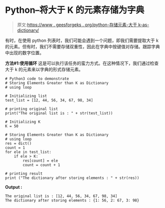 # Python–将大于 K 的元素存储为字典

> 原文:[https://www . geesforgeks . org/python-存储元素-大于 k-as-dictionary/](https://www.geeksforgeeks.org/python-storing-elements-greater-than-k-as-dictionary/)

有时，在使用 python 列表时，我们可能会遇到一个问题，即我们需要提取大于 k 的元素。但有时，我们不需要存储双重性，因此在字典中按键值对存储。跟踪字典中出现的数字位置。

**方法#1:使用循环**
这是可以执行该任务的蛮力方式。在这种情况下，我们通过检查大于 k 的元素来以字典的形式存储元素。

```
# Python3 code to demonstrate 
# Storing Elements Greater than K as Dictionary
# using loop

# Initializing list
test_list = [12, 44, 56, 34, 67, 98, 34]

# printing original list
print("The original list is : " + str(test_list))

# Initializing K 
K = 50

# Storing Elements Greater than K as Dictionary
# using loop
res = dict()
count = 1
for ele in test_list:
    if ele > K:
        res[count] = ele
        count = count + 1

# printing result 
print ("The dictionary after storing elements : " + str(res))
```

**Output :**

```
The original list is : [12, 44, 56, 34, 67, 98, 34]
The dictionary after storing elements : {1: 56, 2: 67, 3: 98}

```
